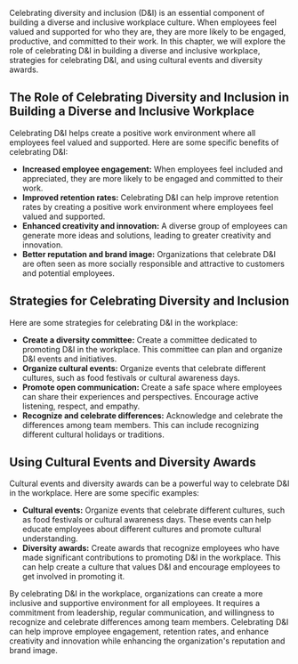 
Celebrating diversity and inclusion (D\&I) is an essential component of building a diverse and inclusive workplace culture. When employees feel valued and supported for who they are, they are more likely to be engaged, productive, and committed to their work. In this chapter, we will explore the role of celebrating D\&I in building a diverse and inclusive workplace, strategies for celebrating D\&I, and using cultural events and diversity awards.

The Role of Celebrating Diversity and Inclusion in Building a Diverse and Inclusive Workplace
---------------------------------------------------------------------------------------------

Celebrating D\&I helps create a positive work environment where all employees feel valued and supported. Here are some specific benefits of celebrating D\&I:

* **Increased employee engagement:** When employees feel included and appreciated, they are more likely to be engaged and committed to their work.
* **Improved retention rates:** Celebrating D\&I can help improve retention rates by creating a positive work environment where employees feel valued and supported.
* **Enhanced creativity and innovation:** A diverse group of employees can generate more ideas and solutions, leading to greater creativity and innovation.
* **Better reputation and brand image:** Organizations that celebrate D\&I are often seen as more socially responsible and attractive to customers and potential employees.

Strategies for Celebrating Diversity and Inclusion
--------------------------------------------------

Here are some strategies for celebrating D\&I in the workplace:

* **Create a diversity committee:** Create a committee dedicated to promoting D\&I in the workplace. This committee can plan and organize D\&I events and initiatives.
* **Organize cultural events:** Organize events that celebrate different cultures, such as food festivals or cultural awareness days.
* **Promote open communication:** Create a safe space where employees can share their experiences and perspectives. Encourage active listening, respect, and empathy.
* **Recognize and celebrate differences:** Acknowledge and celebrate the differences among team members. This can include recognizing different cultural holidays or traditions.

Using Cultural Events and Diversity Awards
------------------------------------------

Cultural events and diversity awards can be a powerful way to celebrate D\&I in the workplace. Here are some specific examples:

* **Cultural events:** Organize events that celebrate different cultures, such as food festivals or cultural awareness days. These events can help educate employees about different cultures and promote cultural understanding.
* **Diversity awards:** Create awards that recognize employees who have made significant contributions to promoting D\&I in the workplace. This can help create a culture that values D\&I and encourage employees to get involved in promoting it.

By celebrating D\&I in the workplace, organizations can create a more inclusive and supportive environment for all employees. It requires a commitment from leadership, regular communication, and willingness to recognize and celebrate differences among team members. Celebrating D\&I can help improve employee engagement, retention rates, and enhance creativity and innovation while enhancing the organization's reputation and brand image.
